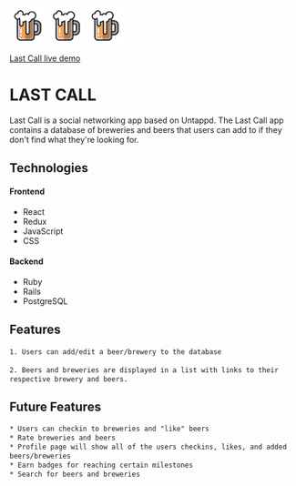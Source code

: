 ![lastcall logo](./app/assets/images/favicon.png)
![lastcall logo](./app/assets/images/favicon.png)
![lastcall logo](./app/assets/images/favicon.png)


[Last Call live demo](https://lastcall-untappd.herokuapp.com/)

# LAST CALL 

Last Call is a social networking app based on Untappd. The Last Call app contains a database of breweries and beers that users can add to if they don't find what they're looking for.

## Technologies

#### Frontend
  * React
  * Redux
  * JavaScript
  * CSS 

#### Backend
  * Ruby
  * Rails
  * PostgreSQL

## Features
    1. Users can add/edit a beer/brewery to the database

    2. Beers and breweries are displayed in a list with links to their respective brewery and beers.

## Future Features
    * Users can checkin to breweries and "like" beers
    * Rate breweries and beers
    * Profile page will show all of the users checkins, likes, and added beers/breweries 
    * Earn badges for reaching certain milestones 
    * Search for beers and breweries